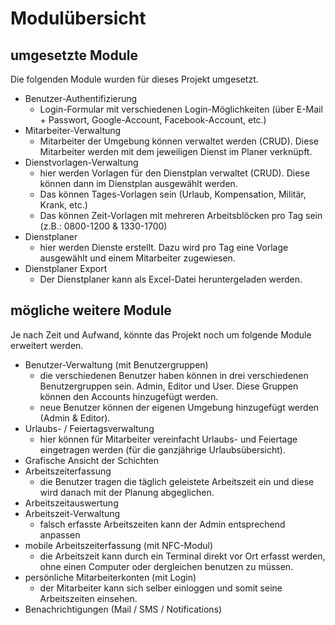 # Modulübersicht

## umgesetzte Module

Die folgenden Module wurden für dieses Projekt umgesetzt.

- Benutzer-Authentifizierung   
    - Login-Formular mit verschiedenen Login-Möglichkeiten (über E-Mail + Passwort, Google-Account, Facebook-Account, etc.)
- Mitarbeiter-Verwaltung
    - Mitarbeiter der Umgebung können verwaltet werden (CRUD). Diese Mitarbeiter werden mit dem jeweiligen Dienst im Planer verknüpft.
- Dienstvorlagen-Verwaltung
    - hier werden Vorlagen für den Dienstplan verwaltet (CRUD). Diese können dann im Dienstplan ausgewählt werden. 
    - Das können Tages-Vorlagen sein (Urlaub, Kompensation, Militär, Krank, etc.)
    - Das können Zeit-Vorlagen mit mehreren Arbeitsblöcken pro Tag sein (z.B.: 0800-1200 & 1330-1700)
- Dienstplaner
    - hier werden Dienste erstellt. Dazu wird pro Tag eine Vorlage ausgewählt und einem Mitarbeiter zugewiesen.
- Dienstplaner Export
    - Der Dienstplaner kann als Excel-Datei heruntergeladen werden.

## mögliche weitere Module

Je nach Zeit und Aufwand, könnte das Projekt noch um folgende Module erweitert werden.

- Benutzer-Verwaltung (mit Benutzergruppen)
    - die verschiedenen Benutzer haben können in drei verschiedenen Benutzergruppen sein. Admin, Editor und User. Diese Gruppen können den Accounts hinzugefügt werden.
    - neue Benutzer können der eigenen Umgebung hinzugefügt werden (Admin & Editor).
- Urlaubs- / Feiertagsverwaltung
    - hier können für Mitarbeiter vereinfacht Urlaubs- und Feiertage eingetragen werden (für die ganzjährige Urlaubsübersicht).
- Grafische Ansicht der Schichten
- Arbeitszeiterfassung
    - die Benutzer tragen die täglich geleistete Arbeitszeit ein und diese wird danach mit der Planung abgeglichen.
- Arbeitszeitauswertung
- Arbeitszeit-Verwaltung
    - falsch erfasste Arbeitszeiten kann der Admin entsprechend anpassen
- mobile Arbeitszeiterfassung (mit NFC-Modul)
    - die Arbeitszeit kann durch ein Terminal direkt vor Ort erfasst werden, ohne einen Computer oder dergleichen benutzen zu müssen.
- persönliche Mitarbeiterkonten (mit Login)
    - der Mitarbeiter kann sich selber einloggen und somit seine Arbeitszeiten einsehen.
- Benachrichtigungen (Mail / SMS / Notifications)